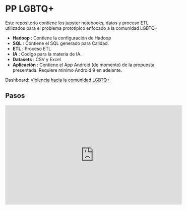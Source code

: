 # PP LGBTQ+

Este repositorio contiene los jupyter notebooks, datos y proceso ETL utilizados para el problema prototipico enfocado a la comunidad LGBTQ+

- **Hadoop** : Contiene la configuración de Hadoop
- **SQL** : Contiene el SQL generado para Calidad.
- **ETL** : Proceso ETL
- **IA** : Codigo para la materia de IA.
- **Datasets** : CSV y Excel
- **Aplicación** : Contiene el App Android (de momento) de la propuesta presentada. Requiere minimo Android 9 en adelante.

Dashboard: [Violencia hacia la comunidad LGBTQ+](https://urc-violencia-lgbtq.streamlit.app/)

## Pasos

<iframe width="560" height="315" src="https://www.youtube-nocookie.com/embed/Qns9bSpZ13g?si=eHHdYGiw0grVfghI" title="YouTube video player" frameborder="0" allow="accelerometer; autoplay; clipboard-write; encrypted-media; gyroscope; picture-in-picture; web-share" allowfullscreen></iframe>
